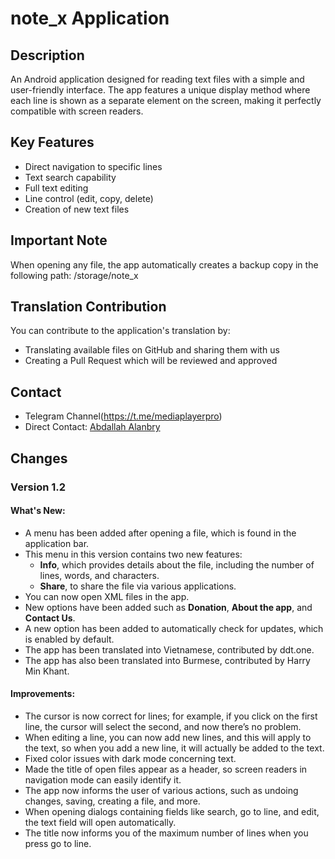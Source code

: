 # note_x Application

## Description
An Android application designed for reading text files with a simple and user-friendly interface. The app features a unique display method where each line is shown as a separate element on the screen, making it perfectly compatible with screen readers.

## Key Features
* Direct navigation to specific lines
* Text search capability
* Full text editing
* Line control (edit, copy, delete)
* Creation of new text files

## Important Note
When opening any file, the app automatically creates a backup copy in the following path:
/storage/note_x

## Translation Contribution
You can contribute to the application's translation by:
- Translating available files on GitHub and sharing them with us
- Creating a Pull Request which will be reviewed and approved

## Contact
- Telegram Channel(https://t.me/mediaplayerpro)
- Direct Contact: [Abdallah Alanbry](https://t.me/abdallah_alanbry)

## Changes

### Version 1.2
#### What's New:
- A menu has been added after opening a file, which is found in the application bar.
- This menu in this version contains two new features:
  - **Info**, which provides details about the file, including the number of lines, words, and characters.
  - **Share**, to share the file via various applications.
- You can now open XML files in the app.
- New options have been added such as **Donation**, **About the app**, and **Contact Us**.
- A new option has been added to automatically check for updates, which is enabled by default.
- The app has been translated into Vietnamese, contributed by ddt.one.
- The app has also been translated into Burmese, contributed by Harry Min Khant.

#### Improvements:
- The cursor is now correct for lines; for example, if you click on the first line, the cursor will select the second, and now there’s no problem.
- When editing a line, you can now add new lines, and this will apply to the text, so when you add a new line, it will actually be added to the text.
- Fixed color issues with dark mode concerning text.
- Made the title of open files appear as a header, so screen readers in navigation mode can easily identify it.
- The app now informs the user of various actions, such as undoing changes, saving, creating a file, and more.
- When opening dialogs containing fields like search, go to line, and edit, the text field will open automatically.
- The title now informs you of the maximum number of lines when you press go to line.
